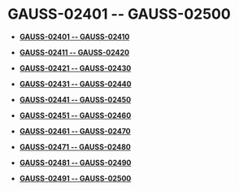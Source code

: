 # GAUSS-02401 -- GAUSS-02500<a name="EN-US_TOPIC_0302073714"></a>

-   **[GAUSS-02401 -- GAUSS-02410](gauss-02401----gauss-02410.md)**  

-   **[GAUSS-02411 -- GAUSS-02420](gauss-02411----gauss-02420.md)**  

-   **[GAUSS-02421 -- GAUSS-02430](gauss-02421----gauss-02430.md)**  

-   **[GAUSS-02431 -- GAUSS-02440](gauss-02431----gauss-02440.md)**  

-   **[GAUSS-02441 -- GAUSS-02450](gauss-02441----gauss-02450.md)**  

-   **[GAUSS-02451 -- GAUSS-02460](gauss-02451----gauss-02460.md)**  

-   **[GAUSS-02461 -- GAUSS-02470](gauss-02461----gauss-02470.md)**  

-   **[GAUSS-02471 -- GAUSS-02480](gauss-02471----gauss-02480.md)**  

-   **[GAUSS-02481 -- GAUSS-02490](gauss-02481----gauss-02490.md)**  

-   **[GAUSS-02491 -- GAUSS-02500](gauss-02491----gauss-02500.md)**  


